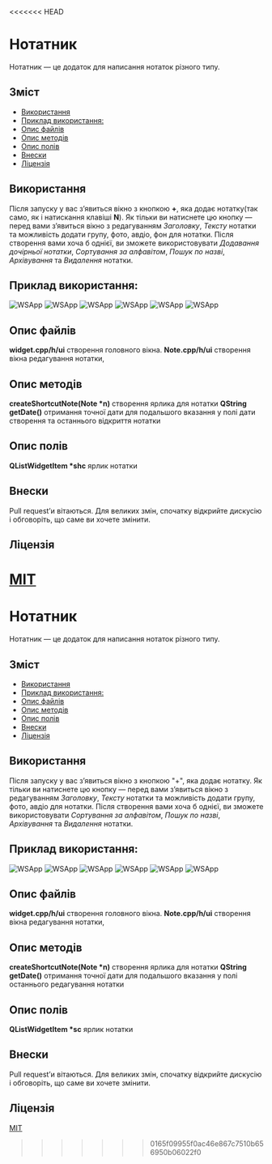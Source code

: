 <<<<<<< HEAD
# Нотатник

Нотатник — це додаток для написання нотаток різного типу.

## Зміст
- [Використання](#використання)
- [Приклад використання:](#приклад-використання)
- [Опис файлів](#опис-файлів)
- [Опис методів](#опис-методів)
- [Опис полів](#опис-полів)
- [Внески](#внески)
- [Ліцензія](#ліцензія)
## Використання
Після запуску у вас з’явиться вікно з кнопкою **+**, яка додає нотатку(так само, як і натискання клавіші **N**).
Як тільки ви натиснете цю кнопку — перед вами з’явиться вікно з редагуванням *Заголовку*, *Тексту* нотатки та можливість додати групу, фото, авдіо, фон для нотатки.
Після створення вами хоча б однієї, ви зможете використовувати *Додавання дочірньої нотатки*, *Сортування за алфавітом*, *Пошук по назві*, *Архівування* та *Видалення* нотатки.
## Приклад використання:

![WSApp](img/start.png?raw=true "Головне меню")
![WSApp](img/note.png?raw=true "Редагування нотатки")
![WSApp](img/archive.png?raw=true "Попередній перегляд нотатки в архіві")
![WSApp](img/search.png?raw=true "Пошук за вказаними символами")
![WSApp](img/delete.png?raw=true "Видалення нотатки")
![WSApp](img/sortZA.png?raw=true "Сортування за датою створення")
## Опис файлів
 **widget.cpp/h/ui** створення головного вікна.
 **Note.cpp/h/ui**	 створення вікна редагування нотатки, 
## Опис методів
   __createShortcutNote(Note *n)__ створення ярлика для нотатки
   __QString getDate()__ отримання точної дати для подальшого вказання у полі дати створення та останнього відкриття нотатки
## Опис полів
__QListWidgetItem *shc__ ярлик нотатки
## Внески
Pull request’и вітаються. Для великих змін, спочатку відкрийте дискусію і обговоріть, що саме ви хочете змінити.

## Ліцензія
[MIT](https://choosealicense.com/licenses/mit/)
=======
# Нотатник

Нотатник — це додаток для написання нотаток різного типу.

## Зміст
- [Використання](#використання)
- [Приклад використання:](#приклад-використання)
- [Опис файлів](#опис-файлів)
- [Опис методів](#опис-методів)
- [Опис полів](#опис-полів)
- [Внески](#внески)
- [Ліцензія](#ліцензія)
## Використання
Після запуску у вас з’явиться вікно з кнопкою "+", яка додає нотатку.
Як тільки ви натиснете цю кнопку — перед вами з’явиться вікно з редагуванням *Заголовку*, *Тексту* нотатки та можливість додати групу, фото, авдіо для нотатки.
Після створення вами хоча б однієї, ви зможете використовувати *Сортування за алфавітом*, *Пошук по назві*, *Архівування* та *Видалення* нотатки.
## Приклад використання:

![WSApp](img/start.png?raw=true "Головне меню")
![WSApp](img/note.png?raw=true "Редагування нотатки")
![WSApp](img/archive.png?raw=true "Попередній перегляд нотатки в архіві")
![WSApp](img/delete.png?raw=true "Видалення нотатки")
![WSApp](img/search.png?raw=true "Пошук за вказаними символами")
![WSApp](img/sortZA.png?raw=true "Пошук за алфавітом")
## Опис файлів
 **widget.cpp/h/ui** створення головного вікна.
 **Note.cpp/h/ui**	 створення вікна редагування нотатки, 
## Опис методів
   __createShortcutNote(Note *n)__ створення ярлика для нотатки
   __QString getDate()__ отримання точної дати для подальшого вказання у полі останнього редагування нотатки
## Опис полів
__QListWidgetItem *sc__ ярлик нотатки
## Внески
Pull request’и вітаються. Для великих змін, спочатку відкрийте дискусію і обговоріть, що саме ви хочете змінити.

## Ліцензія
[MIT](https://choosealicense.com/licenses/mit/)
>>>>>>> 0165f09955f0ac46e867c7510b656950b06022f0
